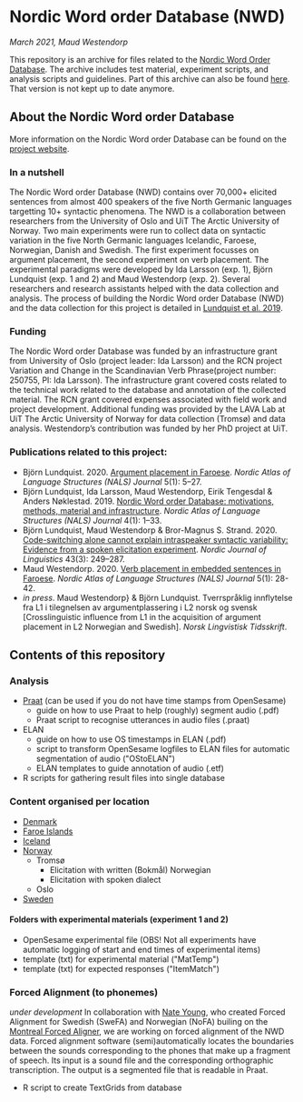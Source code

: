 # Nordic Word order Database (NWD)
*March 2021, Maud Westendorp*

This repository is an archive for files related to the [Nordic Word Order Database](https://tekstlab.uio.no/nwd). The archive includes test material, experiment scripts, and analysis scripts and guidelines. Part of this archive can also be found [here](https:github.com/BjornLundquist). That version is not kept up to date anymore.

## About the Nordic Word order Database
More information on the Nordic Word order Database can be found on the [project website](https://www.hf.uio.no/iln/english/about/organization/text-laboratory/projects/nwd/index.html).

### In a nutshell
The Nordic Word order Database (NWD) contains over 70,000+ elicited sentences from almost 400 speakers of the five North Germanic languages targetting 10+ syntactic phenomena. The NWD is a collaboration between researchers from the University of Oslo and UiT The Arctic University of Norway. Two main experiments were run to collect data on syntactic variation in the five North Germanic languages Icelandic, Faroese, Norwegian, Danish and Swedish. The first experiment focusses on argument placement, the second experiment on verb placement. The experimental paradigms were developed by Ida Larsson (exp. 1), Björn Lundquist (exp. 1 and 2) and Maud Westendorp (exp. 2). Several  researchers and research assistants helped with the data collection and analysis. The process of building the Nordic Word order Database (NWD) and the data collection for this project is detailed in [Lundquist et al. 2019](https://journals.uio.no/NALS/article/view/7529).

### Funding
The Nordic Word order Database was funded by an infrastructure grant from University of Oslo (project leader: Ida Larsson) and the RCN project Variation and Change in the Scandinavian Verb Phrase(project number: 250755, PI: Ida Larsson). The infrastructure grant covered costs related to the technical work related to the database and annotation of the collected material. The RCN grant covered expenses associated with field work and project development. Additional funding was provided by the LAVA Lab at UiT The Arctic University of Norway for data collection (Tromsø) and data analysis. Westendorp’s contribution was funded by her PhD project at UiT.  

### Publications related to this project:
+ Björn Lundquist. 2020. [Argument placement in Faroese](https://doi.org/10.5617/nals.8526). *Nordic Atlas of Language Structures (NALS) Journal* 5(1): 5–27.
+ Björn Lundquist, Ida Larsson, Maud Westendorp, Eirik Tengesdal & Anders Nøklestad. 2019. [Nordic Word order Database: motivations, methods, material and infrastructure](https://journals.uio.no/NALS/article/view/7529). *Nordic Atlas of Language Structures (NALS) Journal* 4(1): 1–33.
+ Björn Lundquist, Maud Westendorp & Bror-Magnus S. Strand. 2020. [Code-switching alone cannot explain intraspeaker syntactic variability: Evidence from a spoken elicitation experiment](https://doi.org/10.1017/S0332586520000190). *Nordic Journal of Linguistics* 43(3): 249–287.
+ Maud Westendorp. 2020. [Verb placement in embedded sentences in Faroese](https://doi.org/10.5617/nals.8525). *Nordic Atlas of Language Structures (NALS) Journal* 5(1): 28-42.
+ *in press*. Maud Westendorp} & Björn Lundquist. Tverrspråklig innflytelse fra L1 i tilegnelsen av argumentplassering i L2 norsk og svensk [Crosslinguistic influence from L1 in the acquisition of argument placement in L2 Norwegian and Swedish]. *Norsk Lingvistisk Tidsskrift*.

## Contents of this repository
### Analysis
+ [Praat](https://www.fon.hum.uva.nl/praat/) (can be used if you do not have time stamps from OpenSesame)
  + guide on how to use Praat to help (roughly) segment audio (.pdf)
  + Praat script to recognise utterances in audio files (.praat)
+ ELAN
  + guide on how to use OS timestamps in ELAN (.pdf)
  + script to transform OpenSesame logfiles to ELAN files for automatic segmentation of audio ("OStoELAN")
  + ELAN templates to guide annotation of audio (.etf)
+ R scripts for gathering result files into single database

### Content organised per location
+ [Denmark](https://github.com/maudwestendorp/NWD/tree/mainbranch/Denmark)
+ [Faroe Islands](https://github.com/maudwestendorp/NWD/tree/mainbranch/FaroeIslands)
+ [Iceland](https://github.com/maudwestendorp/NWD/tree/mainbranch/Iceland)
+ [Norway](https://github.com/maudwestendorp/NWD/tree/mainbranch/Norway)
  + Tromsø
    + Elicitation with written (Bokmål) Norwegian
    + Elicitation with spoken dialect
  + Oslo
+ [Sweden](https://github.com/maudwestendorp/NWD/tree/master/Sweden)

#### Folders with experimental materials (experiment 1 and 2)
+ OpenSesame experimental file (OBS! Not all experiments have automatic logging of start and end times of experimental items)
+ template (txt) for experimental material ("MatTemp")
+ template (txt) for expected responses ("ItemMatch")

### Forced Alignment (to phonemes)
*under development*
In collaboration with [Nate Young](https://www.nateyoung.se), who created Forced Alignment for Swedish (SweFA) and Norwegian (NoFA) builing on the [Montreal Forced Aligner](http://montrealcorpustools.github.io/Montreal-Forced-Aligner/), we are working on forced alignment of the NWD data. Forced alignment software (semi)automatically locates the boundaries between the sounds corresponding to the phones that make up a fragment of speech. Its input is a sound file and the corresponding orthographic transcription. The output is a segmented file that is readable in Praat.
+ R script to create TextGrids from database
